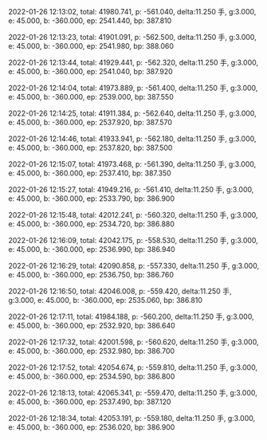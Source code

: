 2022-01-26 12:13:02, total: 41980.741, p: -561.040, delta:11.250 手, g:3.000, e: 45.000, b: -360.000, ep: 2541.440, bp: 387.810

2022-01-26 12:13:23, total: 41901.091, p: -562.500, delta:11.250 手, g:3.000, e: 45.000, b: -360.000, ep: 2541.980, bp: 388.060

2022-01-26 12:13:44, total: 41929.441, p: -562.320, delta:11.250 手, g:3.000, e: 45.000, b: -360.000, ep: 2541.040, bp: 387.920

2022-01-26 12:14:04, total: 41973.889, p: -561.400, delta:11.250 手, g:3.000, e: 45.000, b: -360.000, ep: 2539.000, bp: 387.550

2022-01-26 12:14:25, total: 41911.384, p: -562.640, delta:11.250 手, g:3.000, e: 45.000, b: -360.000, ep: 2537.920, bp: 387.570

2022-01-26 12:14:46, total: 41933.941, p: -562.180, delta:11.250 手, g:3.000, e: 45.000, b: -360.000, ep: 2537.820, bp: 387.500

2022-01-26 12:15:07, total: 41973.468, p: -561.390, delta:11.250 手, g:3.000, e: 45.000, b: -360.000, ep: 2537.410, bp: 387.350

2022-01-26 12:15:27, total: 41949.216, p: -561.410, delta:11.250 手, g:3.000, e: 45.000, b: -360.000, ep: 2533.790, bp: 386.900

2022-01-26 12:15:48, total: 42012.241, p: -560.320, delta:11.250 手, g:3.000, e: 45.000, b: -360.000, ep: 2534.720, bp: 386.880

2022-01-26 12:16:09, total: 42042.175, p: -558.530, delta:11.250 手, g:3.000, e: 45.000, b: -360.000, ep: 2536.990, bp: 386.940

2022-01-26 12:16:29, total: 42090.858, p: -557.330, delta:11.250 手, g:3.000, e: 45.000, b: -360.000, ep: 2536.750, bp: 386.760

2022-01-26 12:16:50, total: 42046.008, p: -559.420, delta:11.250 手, g:3.000, e: 45.000, b: -360.000, ep: 2535.060, bp: 386.810

2022-01-26 12:17:11, total: 41984.188, p: -560.200, delta:11.250 手, g:3.000, e: 45.000, b: -360.000, ep: 2532.920, bp: 386.640

2022-01-26 12:17:32, total: 42001.598, p: -560.620, delta:11.250 手, g:3.000, e: 45.000, b: -360.000, ep: 2532.980, bp: 386.700

2022-01-26 12:17:52, total: 42054.674, p: -559.810, delta:11.250 手, g:3.000, e: 45.000, b: -360.000, ep: 2534.590, bp: 386.800

2022-01-26 12:18:13, total: 42065.341, p: -559.470, delta:11.250 手, g:3.000, e: 45.000, b: -360.000, ep: 2537.490, bp: 387.120

2022-01-26 12:18:34, total: 42053.191, p: -559.180, delta:11.250 手, g:3.000, e: 45.000, b: -360.000, ep: 2536.020, bp: 386.900